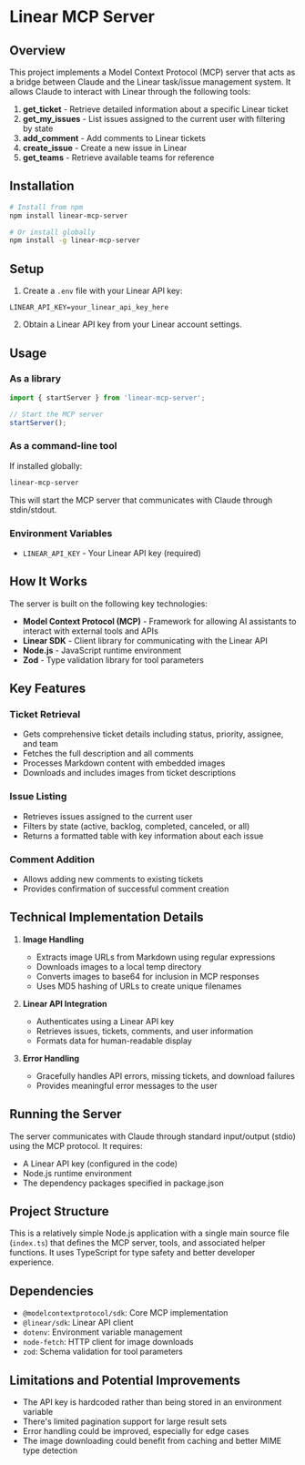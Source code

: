 # Linear MCP Server

## Overview

This project implements a Model Context Protocol (MCP) server that acts as a bridge between Claude and the Linear task/issue management system. It allows Claude to interact with Linear through the following tools:

1. **get_ticket** - Retrieve detailed information about a specific Linear ticket
2. **get_my_issues** - List issues assigned to the current user with filtering by state
3. **add_comment** - Add comments to Linear tickets
4. **create_issue** - Create a new issue in Linear
5. **get_teams** - Retrieve available teams for reference

## Installation

```bash
# Install from npm
npm install linear-mcp-server

# Or install globally
npm install -g linear-mcp-server
```

## Setup

1. Create a `.env` file with your Linear API key:

```
LINEAR_API_KEY=your_linear_api_key_here
```

2. Obtain a Linear API key from your Linear account settings.

## Usage

### As a library

```javascript
import { startServer } from 'linear-mcp-server';

// Start the MCP server
startServer();
```

### As a command-line tool

If installed globally:

```bash
linear-mcp-server
```

This will start the MCP server that communicates with Claude through stdin/stdout.

### Environment Variables

- `LINEAR_API_KEY` - Your Linear API key (required)

## How It Works

The server is built on the following key technologies:

- **Model Context Protocol (MCP)** - Framework for allowing AI assistants to interact with external tools and APIs
- **Linear SDK** - Client library for communicating with the Linear API
- **Node.js** - JavaScript runtime environment
- **Zod** - Type validation library for tool parameters

## Key Features

### Ticket Retrieval
- Gets comprehensive ticket details including status, priority, assignee, and team
- Fetches the full description and all comments 
- Processes Markdown content with embedded images
- Downloads and includes images from ticket descriptions

### Issue Listing
- Retrieves issues assigned to the current user
- Filters by state (active, backlog, completed, canceled, or all)
- Returns a formatted table with key information about each issue

### Comment Addition
- Allows adding new comments to existing tickets
- Provides confirmation of successful comment creation

## Technical Implementation Details

1. **Image Handling**
   - Extracts image URLs from Markdown using regular expressions
   - Downloads images to a local temp directory
   - Converts images to base64 for inclusion in MCP responses
   - Uses MD5 hashing of URLs to create unique filenames

2. **Linear API Integration**
   - Authenticates using a Linear API key
   - Retrieves issues, tickets, comments, and user information
   - Formats data for human-readable display

3. **Error Handling**
   - Gracefully handles API errors, missing tickets, and download failures
   - Provides meaningful error messages to the user

## Running the Server

The server communicates with Claude through standard input/output (stdio) using the MCP protocol. It requires:

- A Linear API key (configured in the code)
- Node.js runtime environment
- The dependency packages specified in package.json

## Project Structure

This is a relatively simple Node.js application with a single main source file (`index.ts`) that defines the MCP server, tools, and associated helper functions. It uses TypeScript for type safety and better developer experience.

## Dependencies

- `@modelcontextprotocol/sdk`: Core MCP implementation
- `@linear/sdk`: Linear API client
- `dotenv`: Environment variable management
- `node-fetch`: HTTP client for image downloads
- `zod`: Schema validation for tool parameters

## Limitations and Potential Improvements

- The API key is hardcoded rather than being stored in an environment variable
- There's limited pagination support for large result sets
- Error handling could be improved, especially for edge cases
- The image downloading could benefit from caching and better MIME type detection